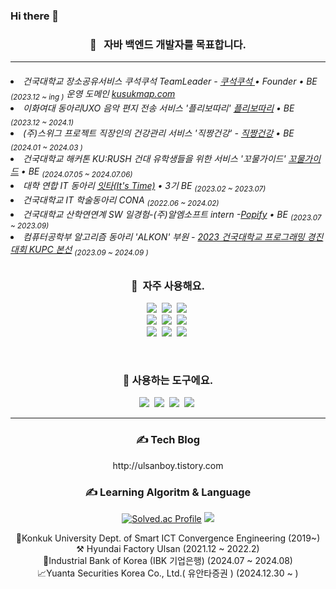 ### Hi there 👋


<div align="center">
  


<!--
**devraphy/devraphy** is a ✨ _special_ ✨ repository because its `README.md` (this file) appears on your GitHub profile.

Here are some ideas to get you started:

- 🔭 I’m currently working on ...
- 🌱 I’m currently learning ...
- 👯 I’m looking to collaborate on ...
- 🤔 I’m looking for help with ...
- 💬 Ask me about ...
- 📫 How to reach me: ...
- 😄 Pronouns: ...
- ⚡ Fun fact: ...
-->
<!--
![header](https://capsule-render.vercel.app/api?type=waving&color=0:00C9FF,50:40E0D0,100:FF8C00&height=300&section=header&text=Dong%20Hun%20Choi&fontColor=FFFFFF&fontSize=65&fontAlign=36&fontAlignY=35&animation=fadeIn&desc=느리지만%20지속하는%20개발자&descAlign=24&descSize=25&descAlignY=58)
-->

<h3 align="center">🚀 &nbsp; 자바 백엔드 개발자를 목표합니다.</h3>
<hr>   
<div align="left">  

<h6 align=left>
<li>건국대학교 장소공유서비스 쿠석쿠석 TeamLeader - <a href="https://github.com/KONKUK-MAP-Service/Ku-suk-Ku-suk">쿠석쿠석 </a> • Founder • BE <sub> (2023.12 ~ ing )</sub> 운영 도메인 <a href="https://www.kusukmap.com"> kusukmap.com</a> </li>
 <li> 이화여대 동아리UXO 음악 편지 전송 서비스 '플리보따리' <a href="https://github.com/Playlist-pack/Server">플리보따리</a>  • BE <sub>(2023.12 ~ 2024.1)</sub></li>
 <li> (주)스위그 프로젝트 직장인의 건강관리 서비스 '직짱건강' - <a href="https://github.com/SWYP-3rd-period-1-team/zigzzang-backend">직짱건강</a> • BE <sub>(2024.01 ~ 2024.03 )</sub></li>
   <li> 건국대학교 해커톤 KU:RUSH 건대 유학생들을 위한 서비스 '꼬물가이드' <a href="https://github.com/KONKUK-HACKATON/Server">꼬물가이드</a>  • BE <sub>(2024.07.05 ~ 2024.07.06)</sub></li>
  <li>대학 연합 IT 동아리 <a href="https://github.com/itstime22">잇타(It's Time)</a> • 3기 BE <sub>(2023.02 ~ 2023.07)</sub></li>
 <li> 건국대학교 IT 학술동아리 CONA <sub>(2022.06 ~ 2024.02) </sub> </li>
 <li>건국대학교 산학연연계 SW 일경험-(주)알엠소프트 intern -<a href="https://github.com/ulsandonghun/Popify_Server">Popify</a>  •  BE <sub>(2023.07 ~ 2023.09)</sub></li>
 <li>컴퓨터공학부 알고리즘 동아리 'ALKON' 부원 - <a href="https://solved.ac/badges/kupc2023">2023 건국대학교 프로그래밍 경진대회 KUPC 본선</a> <sub>(2023.09 ~ 2024.09 )</sub></li>
 
 
</h6>
</div>





<h3 align="center">📌 &nbsp;자주 사용해요.</h3>
<p align="center">
 <a href="#"><img src="https://img.shields.io/badge/Spring-darkgreen?style=for-the-badge&logo=Spring&logoColor=white"/></a>&nbsp; 
 <a href="#"><img src="https://img.shields.io/badge/Spring Boot-darkgreen?style=for-the-badge&logo=SpringBoot&logoColor=white"/></a>&nbsp;
 <a href="#"><img src="https://img.shields.io/badge/Spring JPA-darkgreen?style=for-the-badge&logo=Spring&logoColor=white"/></a>&nbsp;
 <br/>
 <a href="#"><img src="https://img.shields.io/badge/Java-3673A5?style=for-the-badge&logo=CoffeeScript&logoColor=white"/></a>&nbsp;
 <a href="#"><img src="https://img.shields.io/badge/MySQL-%23FF6C37?style=for-the-badge&logo=mysql&logoColor=white"/></a>&nbsp
   <a href="#"><img src="https://img.shields.io/badge/redis-%23DD0031.svg?style=for-the-badge&logo=redis&logoColor=white"/></a>&nbsp
 <br/>
 <a href="#"><img src="https://img.shields.io/badge/github%20actions-%232671E5.svg?style=for-the-badge&logo=githubactions&logoColor=white"/></a>&nbsp
 <a href="#"><img src="https://img.shields.io/badge/AWS-%23FF9900.svg?style=for-the-badge&logo=amazon-aws&logoColor=white"/></a>&nbsp
  <a href="#"><img src="https://img.shields.io/badge/docker-%230db7ed.svg?style=for-the-badge&logo=docker&logoColor=white"/></a>&nbsp



  


 
 
</p>


</p>

<br/>


<h3 align="center"> 🔧&nbsp;사용하는 도구에요.</h3>
<p align="center">
 <a href="#"><img src="https://img.shields.io/badge/-IntelliJ%20IDEA-%23000000?style=for-the-badge&logo=IntelliJ%20IDEA&logoColor=white"/></a>&nbsp  
 <a href="#"><img src="https://img.shields.io/badge/-GitHub-%23181717?style=for-the-badge&logo=GitHub&logoColor=white"/></a>&nbsp
 <a href="#"><img src="https://img.shields.io/badge/-Postman-%23FF6C37?style=for-the-badge&logo=Postman&logoColor=white"/></a>&nbsp
 <a href="#"><img src="https://img.shields.io/badge/-Swagger-%23Clojure?style=for-the-badge&logo=swagger&logoColor=white"/></a>&nbsp
</p>

 
 <hr>
 <h3 align="center">✍️ Tech Blog</h3>
 <p align="center"> http://ulsanboy.tistory.com </p>
 
 <h3 align="center">✍️ Learning Algoritm & Language</h3>
 
 <p align="center">

 [![Solved.ac Profile](http://mazassumnida.wtf/api/v2/generate_badge?boj=lavie67)](https://solved.ac/lavie67/)
  <img src="https://github-readme-stats.vercel.app/api/top-langs/?username=ulsandonghun&layout=compact">
 </p>
 
 <p align="center">
🌱Konkuk University Dept. of Smart ICT Convergence Engineering (2019~) <br/>
⚒ Hyundai Factory Ulsan (2021.12 ~ 2022.2)<br/>
🏦Industrial Bank of Korea (IBK 기업은행) (2024.07 ~ 2024.08)<br/>
📈Yuanta Securities Korea Co., Ltd.( 유안타증권 ) (2024.12.30 ~ )<br/>
  
 </p>
 
 </div>
